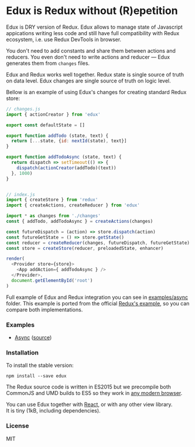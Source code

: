 # Edux is Redux without (R)epetition

Edux is DRY version of Redux. Edux allows to manage state of Javascript appications writing less code and still have full compatibility with Redux ecosystem, i.e. use Redux DevTools in browser.

You don't need to add constants and share them between actions and reducers. You even don't need to write actions and reducer &mdash; Edux generates them from `changes` files.

Edux and Redux works well together. Redux state is single source of truth on data level. Edux changes are single source of truth on logic level.

Bellow is an example of using Edux's changes for creating standard Redux store:

```js
// changes.js
import { actionCreator } from 'edux'

export const defaultState = []

export function addTodo (state, text) {
  return [...state, {id: nextId(state), text}]
}

export function addTodoAsync (state, text) {
  return dispatch => setTimeout(() => {
    dispatch(actionCreator(addTodo)(text))
  }, 1000)
}


// index.js
import { createStore } from 'redux'
import { createActions, createReducer } from 'edux'

import * as changes from './changes'
const { addTodo, addTodoAsync } = createActions(changes)

const futureDispatch = (action) => store.dispatch(action)
const futureGetState = () => store.getState()
const reducer = createReducer(changes, futureDispatch, futureGetState)
const store = createStore(reducer, preloadedState, enhancer)

render(
  <Provider store={store}>
    <App addAction={ addTodoAsync } />
  </Provider>,
  document.getElementById('root')
)
```

Full example of Edux and Redux integration you can see in [examples/async](examples/async/src) folder. This example is ported from the official  [Redux's example](https://github.com/reactjs/redux/tree/d5d1572cba55942d571b4b52cd12e5045142b9ff/examples/async/src), so you can compare both implementations.

### Examples

* [Async](https://dogada.github.io/edux/) ([source](examples/async))


### Installation

To install the stable version:

```
npm install --save edux
```

The Redux source code is written in ES2015 but we precompile both CommonJS and UMD builds to ES5 so they work in [any modern browser](http://caniuse.com/#feat=es5).


You can use Edux together with [React](https://facebook.github.io/react/), or with any other view library.  
It is tiny (1kB, including dependencies).


### License

MIT
